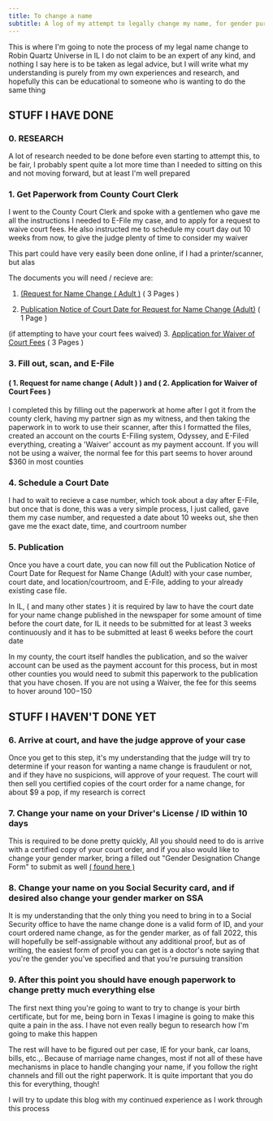 ```yaml
---
title: To change a name
subtitle: A log of my attempt to legally change my name, for gender purposes
---
```


This is where I'm going to note the process of my legal name change to Robin Quartz Universe in IL 
I do not claim to be an expert of any kind, and nothing I say here is to be taken as legal advice, but 
I will write what my understanding is purely from my own experiences and research, and hopefully this can be educational to
someone who is wanting to do the same thing

## STUFF I HAVE DONE

### 0. RESEARCH 

A lot of research needed to be done before even starting to attempt this, to be fair, I probably spent quite a lot more time than I needed to sitting on this and not moving forward, but at least I'm well prepared 

### 1. Get Paperwork from County Court Clerk 

I went to the County Court Clerk and spoke with a gentlemen who gave me all the instructions I needed to E-File my case, and to apply for a request to waive court fees. He also instructed me to schedule my court day out 10 weeks from now, to give the judge plenty of time to consider my waiver 

This part could have very easily been done online, if I had a printer/scanner, but alas 

The documents you will need / recieve are:


1. [(Request for Name Change ( Adult )](https://www.illinoiscourts.gov/Resources/d324e1a6-89ec-4f7c-a7dd-37c4d6aed72e/Name_Change_Adult_Petition.pdf) ( 3 Pages )


2. [Publication Notice of Court Date for Request for Name Change (Adult)](https://www.illinoiscourts.gov/Resources/89706ebe-f212-409a-bf58-1bddfc937d92/Name_Change_Adult_Publication_Notice.pdf) ( 1 Page )


(if attempting to have your court fees waived)
3. [Application for Waiver of Court Fees](https://ilcourtsaudio.blob.core.windows.net/antilles-resources/resources/52beec8c-25fc-4d0f-bc56-82a93b68d395/FW-CIV%20Application.pdf) ( 3 Pages )

### 3. Fill out, scan, and E-File 
#### ( 1. Request for name change ( Adult ) ) and ( 2. Application for Waiver of Court Fees  ) 

I completed this by filling out the paperwork at home after I got it from the county clerk, having my partner sign as my witness, and then taking the paperwork in to work to use their scanner, after this I formatted the files, created an account on the courts E-Filing system, Odyssey, and E-Filed everything, creating a 'Waiver' account as my payment account. If you will not be using a waiver, the normal fee for this part seems to hover around $360 in most counties

### 4. Schedule a Court Date

I had to wait to recieve a case number, which took about a day after E-File, but once that is done, this was a very simple process, I just called, gave them my case number, and requested a date about 10 weeks out, she then gave me the exact date, time, and courtroom number 

### 5. Publication

Once you have a court date, you can now fill out the Publication Notice of Court Date for Request for Name Change (Adult) with your case number, court date, and location/courtroom, and E-File, adding to your already existing case file.

In IL, ( and many other states ) it is required by law to have the court date for your name change published in the newspaper for some amount of time before the court date, for IL it needs to be submitted for at least 3 weeks continuously and it has to be submitted at least 6 weeks before the court date 

In my county, the court itself handles the publication, and so the waiver account can be used as the payment account for this process, but in most other counties you would need to submit this paperwork to the publication that you have chosen. If you are not using a Waiver, the fee for this seems to hover around $100-$150

## STUFF I HAVEN'T DONE YET 

### 6. Arrive at court, and have the judge approve of your case 

Once you get to this step, it's my understanding that the judge will try to determine if your reason for wanting a name change is fraudulent or not, and if they have no suspicions, will approve of your request. The court will then sell you certified copies of the court order for a name change, for about $9 a pop, if my research is correct 

### 7. Change your name on your Driver's License / ID within 10 days 

This is required to be done pretty quickly, All you should need to do is arrive with a certified copy of your court order, and if you also would like to change your gender marker, bring a filled out "Gender Designation Change Form" to submit as well [( found here )](https://www.ilsos.gov/publications/pdf_publications/dsd_a329.pdf) 

### 8. Change your name on you Social Security card, and if desired also change your gender marker on SSA 

It is my understanding that the only thing you need to bring in to a Social Security office to have the name change done is a valid form of ID, and your court ordered name change, as for the gender marker, as of fall 2022, this will hopefully be self-assignable without any additional proof, but as of writing, the easiest form of proof you can get is a doctor's note saying that you're the gender you've specified and that you're pursuing transition 

### 9. After this point you should have enough paperwork to change pretty much everything else 

The first next thing you're going to want to try to change is your birth certificate, but for me, being born in Texas I imagine is going to make this quite a pain in the ass. I have not even really begun to research how I'm going to make this happen 

The rest will have to be figured out per case, IE for your bank, car loans, bills, etc.,. Because of marriage name changes, most if not all of these have mechanisms in place to handle changing your name, if you follow the right channels and fill out the right paperwork. It is quite important that you do this for everything, though!

I will try to update this blog with my continued experience as I work through this process